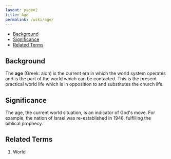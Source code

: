 ```yaml
---
layout: pagev2
title: Age
permalink: /wiki/age/
---
```

- [Background](#background)
- [Significance](#significance)
- [Related Terms](#related-terms)

## Background

The **age** (Greek: aion) is the current era in which the world system operates and is the part of the world which can be contacted. This is the present practical world life which is in opposition to and substitutes the church life.

## Significance

The age, the current world situation, is an indicator of God's move. For example, the nation of Israel was re-established in 1948, fulfilling the biblical prophecy.

## Related Terms

1. World
